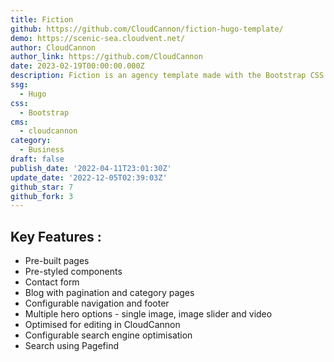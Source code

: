 ```yaml
---
title: Fiction
github: https://github.com/CloudCannon/fiction-hugo-template/
demo: https://scenic-sea.cloudvent.net/
author: CloudCannon
author_link: https://github.com/CloudCannon
date: 2023-02-19T00:00:00.000Z
description: Fiction is an agency template made with the Bootstrap CSS framework.
ssg:
  - Hugo
css:
  - Bootstrap
cms:
  - cloudcannon
category:
  - Business
draft: false
publish_date: '2022-04-11T23:01:30Z'
update_date: '2022-12-05T02:39:03Z'
github_star: 7
github_fork: 3
---
```


## Key Features :

- Pre-built pages
- Pre-styled components
- Contact form
- Blog with pagination and category pages
- Configurable navigation and footer
- Multiple hero options - single image, image slider and video
- Optimised for editing in CloudCannon
- Configurable search engine optimisation
- Search using Pagefind